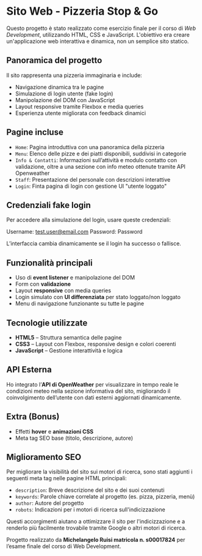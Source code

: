 # Sito Web - Pizzeria Stop & Go

Questo progetto è stato realizzato come esercizio finale per il corso di *Web Development*, utilizzando HTML, CSS e JavaScript. L'obiettivo era creare un'applicazione web interattiva e dinamica, non un semplice sito statico.

## Panoramica del progetto

Il sito rappresenta una pizzeria immaginaria e include:

- Navigazione dinamica tra le pagine
- Simulazione di login utente (fake login)
- Manipolazione del DOM con JavaScript
- Layout responsive tramite Flexbox e media queries
- Esperienza utente migliorata con feedback dinamici

## Pagine incluse

- `Home`: Pagina introduttiva con una panoramica della pizzeria
- `Menu`: Elenco delle pizze e dei piatti disponibili, suddivisi in categorie
- `Info & Contatti`: Informazioni sull’attività e modulo contatto con validazione, oltre a una sezione con info meteo ottenute tramite API Openweather
- `Staff`: Presentazione del personale con descrizioni interattive
- `Login`: Finta pagina di login con gestione UI "utente loggato"

## Credenziali fake login

Per accedere alla simulazione del login, usare queste credenziali:

Username: test.user@email.com
Password: Password

L’interfaccia cambia dinamicamente se il login ha successo o fallisce.

## Funzionalità principali

- Uso di **event listener** e manipolazione del DOM
- Form con **validazione**
- Layout **responsive** con media queries
- Login simulato con **UI differenziata** per stato loggato/non loggato
- Menu di navigazione funzionante su tutte le pagine

## Tecnologie utilizzate

- **HTML5** – Struttura semantica delle pagine
- **CSS3** – Layout con Flexbox, responsive design e colori coerenti
- **JavaScript** – Gestione interattività e logica

## API Esterna

Ho integrato l’**API di OpenWeather** per visualizzare in tempo reale le condizioni meteo nella sezione informativa del sito, migliorando il coinvolgimento dell’utente con dati esterni aggiornati dinamicamente.

## Extra (Bonus)

- Effetti **hover** e **animazioni CSS**
- Meta tag SEO base (titolo, descrizione, autore)

## Miglioramento SEO

Per migliorare la visibilità del sito sui motori di ricerca, sono stati aggiunti i seguenti meta tag nelle pagine HTML principali:

- `description`: Breve descrizione del sito e dei suoi contenuti
- `keywords`: Parole chiave correlate al progetto (es. pizza, pizzeria, menù)
- `author`: Autore del progetto
- `robots`: Indicazioni per i motori di ricerca sull'indicizzazione

Questi accorgimenti aiutano a ottimizzare il sito per l'indicizzazione e a renderlo più facilmente trovabile tramite Google o altri motori di ricerca.

Progetto realizzato da **Michelangelo Ruisi matricola n. s00017824** per l’esame finale del corso di Web Development.